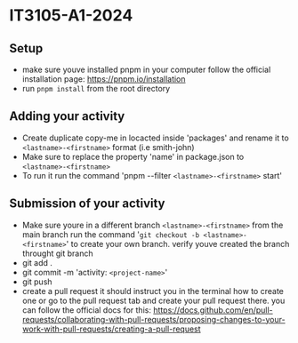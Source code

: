 # IT3105-A1-2024
## Setup
 - make sure youve installed pnpm in your computer follow the official installation page: https://pnpm.io/installation
 - run `pnpm install` from the root directory
## Adding your activity
 - Create duplicate copy-me in locacted inside 'packages' and rename it to `<lastname>-<firstname>` format (i.e smith-john)
 - Make sure to replace the property 'name' in package.json to `<lastname>-<firstname>`
 - To run it run the command 'pnpm --filter `<lastname>-<firstname>` start'

## Submission of your activity
 - Make sure youre in a different branch `<lastname>-<firstname>` from the main branch run the command '`git checkout -b <lastname>-<firstname>`' to create your own branch. verify youve created the branch throught git branch
 - git add .
 - git commit -m 'activity: `<project-name>`'
 - git push
 - create a pull request it should instruct you in the terminal how to create one or go to the pull request tab and create your pull request there. you can follow the official docs for this: https://docs.github.com/en/pull-requests/collaborating-with-pull-requests/proposing-changes-to-your-work-with-pull-requests/creating-a-pull-request

